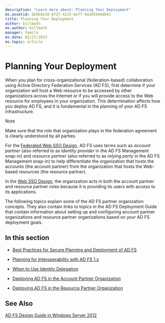 ```yaml
---
description: "Learn more about: Planning Your Deployment"
ms.assetid: bb9b9e18-bf2f-4115-be77-9a165944db41
title: Planning Your Deployment
author: billmath
ms.author: billmath
manager: femila
ms.date: 01/27/2023
ms.topic: article
---
```


# Planning Your Deployment

When you plan for cross\-organizational \(federation\-based\) collaboration using Active Directory Federation Services \(AD FS\), first determine if your organization will host a Web resource to be accessed by other organizations across the Internet or if you will provide access to the Web resource for employees in your organization. This determination affects how you deploy AD FS, and it is fundamental in the planning of your AD FS infrastructure.

> [!NOTE]
> Make sure that the role that organization plays in the federation agreement is clearly understood by all parties.

For the [Federated Web SSO Design](Federated-Web-SSO-Design.md), AD FS uses terms such as *account partner* \(also referred to as *identity provider* in the AD FS Management snap\-in\) and *resource partner* \(also referred to as *relying party* in the AD FS Management snap\-in\) to help differentiate the organization that hosts the accounts \(the account partner\) from the organization that hosts the Web\-based resources \(the resource partner\).

In the [Web SSO Design](Web-SSO-Design.md), the organization acts in both the account partner and resource partner roles because it is providing its users with access to its applications.

The following topics explain some of the AD FS partner organization concepts. They also contain links to topics in the AD FS Deployment Guide that contain information about setting up and configuring account partner organizations and resource partner organizations based on your AD FS deployment goals.

## In this section

-   [Best Practices for Secure Planning and Deployment of AD FS](Best-Practices-for-Secure-Planning-and-Deployment-of-AD-FS.md)

-   [Planning for Interoperability with AD FS 1.x](Planning-for-Interoperability-with-AD-FS-1.x.md)

-   [When to Use Identity Delegation](When-to-Use-Identity-Delegation.md)

-   [Deploying AD FS in the Account Partner Organization](Deploying-AD-FS-in-the-Account-Partner-Organization-2012.md)

-   [Deploying AD FS in the Resource Partner Organization](Deploying-AD-FS-in-the-Resource-Partner-Organization-2012.md)

## See Also
[AD FS Design Guide in Windows Server 2012](AD-FS-Design-Guide-in-Windows-Server-2012.md)


